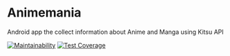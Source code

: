 # Animemania
Android app the collect information about Anime and Manga using Kitsu API

[![Maintainability](https://api.codeclimate.com/v1/badges/04b18b9e1d326f2b6c59/maintainability)](https://codeclimate.com/github/TheBlackBit/Animemania/maintainability)
[![Test Coverage](https://api.codeclimate.com/v1/badges/04b18b9e1d326f2b6c59/test_coverage)](https://codeclimate.com/github/TheBlackBit/Animemania/test_coverage)
